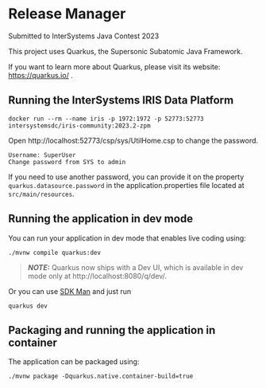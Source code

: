 # Release Manager

Submitted to InterSystems Java Contest 2023

This project uses Quarkus, the Supersonic Subatomic Java Framework.

If you want to learn more about Quarkus, please visit its website: https://quarkus.io/ .

## Running the InterSystems IRIS Data Platform

```shell script
docker run --rm --name iris -p 1972:1972 -p 52773:52773 intersystemsdc/iris-community:2023.2-zpm
```
Open http://localhost:52773/csp/sys/UtilHome.csp to change the password.

```
Username: SuperUser
Change password from SYS to admin
```

If you need to use another password, you can provide it on the property `quarkus.datasource.password` in the application.properties file located at `src/main/resources`.

## Running the application in dev mode

You can run your application in dev mode that enables live coding using:
```shell script
./mvnw compile quarkus:dev
```

> **_NOTE:_**  Quarkus now ships with a Dev UI, which is available in dev mode only at http://localhost:8080/q/dev/.

Or you can use [SDK Man](https://sdkman.io/) and just run
```shell script
quarkus dev
```


## Packaging and running the application in container

The application can be packaged using:
```shell script
./mvnw package -Dquarkus.native.container-build=true
```